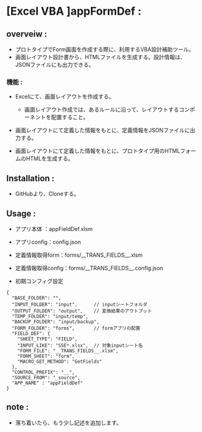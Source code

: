 # [Excel VBA ]appFormDef :

## overveiw :

- プロトタイプでForm画面を作成する際に、利用するVBA設計補助ツール。
- 画面レイアウト設計書から、HTMLファイルを生成する。設計情報は、JSONファイルにも出力できる。

### 機能 :
- Excelにて、画面レイアウトを作成する。  
  + 画面レイアウト作成では、あるルールに沿って、レイアウトするコンポーネントを配置すること。

- 画面レイアウトにて定義した情報をもとに、定義情報をJSONファイルに出力する。  
- 画面レイアウトにて定義した情報をもとに、プロトタイプ用のHTMLフォームのHTMLを生成する。  

## Installation :

- GitHubより、Cloneする。  

## Usage :
- アプリ本体  ：appFieldDef.xlsm  
- アプリconfig：config.json  
- 定義情報取得form：forms/_\_TRANS_FIELDS__.xlsm  
- 定義情報取得config：forms/_\_TRANS_FIELDS__.config.json 

- 初期コンフィグ設定  
```
{
  "BASE_FOLDER": "", 
  "INPUT_FOLDER": "input",      // inputシートフォルダ
  "OUTPUT_FOLDER": "output",    // 変換結果のアウトプット
  "TEMP_FOLDER": "input/temp",
  "BACKUP_FOLDER": "input/backup",
  "FORM_FOLDER": "forms",       // formアプリの配置
  "FIELD_DEF": {
    "SHEET_TYPE": "FIELD",
    "INPUT_LIKE": "SSE*.xlsx",  // 対象inputシート名
    "FORM_FILE": "__TRANS_FIELDS__.xlsm",
    "FORM_SHEET": "form",
    "MACRO_GET_METHOD": "GetFields"
  },
  "CONTROL_PREFIX": "__",
  "SOURCE_FROM": "_source",
  "APP_NAME" : "appFieldDef"
}
```

## note :
- 落ち着いたら、もう少し記述を追加します。  


